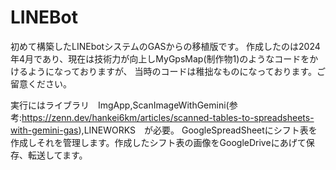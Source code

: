 # LINEBot
初めて構築したLINEbotシステムのGASからの移植版です。
作成したのは2024年4月であり、現在は技術力が向上しMyGpsMap(制作物1)のようなコードをかけるようになっておりますが、
当時のコードは稚拙なものになっております。ご留意ください。

実行にはライブラリ　ImgApp,ScanImageWithGemini(参考:https://zenn.dev/hankei6km/articles/scanned-tables-to-spreadsheets-with-gemini-gas),LINEWORKS　が必要。
GoogleSpreadSheetにシフト表を作成しそれを管理します。作成したシフト表の画像をGoogleDriveにあげて保存、転送してます。
